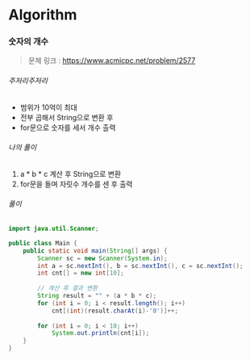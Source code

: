 # Algorithm

### 숫자의 개수

> 문제 링크 : https://www.acmicpc.net/problem/2577



###### 주저리주저리

* 범위가 10억이 최대
* 전부 곱해서 String으로 변환 후
* for문으로 숫자를 세서 개수 출력



###### 나의 풀이

1. a * b * c 계산 후 String으로 변환
2. for문을 돌며 자릿수 개수를 센 후 출력




###### 풀이

~~~java
import java.util.Scanner;

public class Main {
	public static void main(String[] args) {
		Scanner sc = new Scanner(System.in);
		int a = sc.nextInt(), b = sc.nextInt(), c = sc.nextInt();
		int cnt[] = new int[10];
		
        // 계산 후 결과 변환
		String result = "" + (a * b * c);
		for (int i = 0; i < result.length(); i++)
			cnt[(int)(result.charAt(i)-'0')]++;
		
		for (int i = 0; i < 10; i++)
			System.out.println(cnt[i]);
	}
}
~~~

